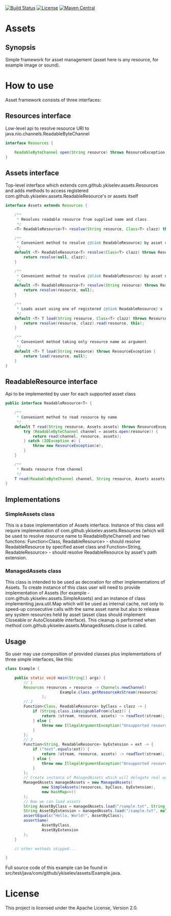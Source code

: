 [![Build Status](https://travis-ci.org/YKiselev/assets.svg?branch=master)](https://travis-ci.org/YKiselev/assets)
[![License](https://img.shields.io/badge/license-Apache%202.0-blue.svg)](https://www.apache.org/licenses/LICENSE-2.0)
[![Maven Central](https://img.shields.io/maven-central/v/com.github.ykiselev/assets.svg)](http://search.maven.org/#search%7Cgav%7C1%7Cg%3A%22com.github.ykiselev%22%20AND%20a%3A%22assets%22)

# Assets
## Synopsis

Simple framework for asset management (asset here is any resource, for example image or sound).

# How to use

Asset framework consists of three interfaces:

## Resources interface
Low-level api to resolve resource URI to java.nio.channels.ReadableByteChannel
```java
interface Resources {

    ReadableByteChannel open(String resource) throws ResourceException;
}
```
## Assets interface
Top-level interface which extends com.github.ykiselev.assets.Resources and adds methods to access registered com.github.ykiselev.assets.ReadableResource's or assets itself
```java
interface Assets extends Resources {

    /**
     * Resolves readable resource from supplied name and class.
     */
    <T> ReadableResource<T> resolve(String resource, Class<T> clazz) throws ResourceException;

    /**
     * Convenient method to resolve {@link ReadableResource} by asset class.
     */
    default <T> ReadableResource<T> resolve(Class<T> clazz) throws ResourceException {
        return resolve(null, clazz);
    }

    /**
     * Convenient method to resolve {@link ReadableResource} by asset name.
     */
    default <T> ReadableResource<T> resolve(String resource) throws ResourceException {
        return resolve(resource, null);
    }

    /**
     * Loads asset using one of registered {@link ReadableResource}'s
     */
    default <T> T load(String resource, Class<T> clazz) throws ResourceException {
        return resolve(resource, clazz).read(resource, this);
    }

    /**
     * Convenient method taking only resource name as argument.
     */
    default <T> T load(String resource) throws ResourceException {
        return load(resource, null);
    }
}
```
## ReadableResource<T> interface
Api to be implemented by user for each supported asset class
```java
public interface ReadableResource<T> {

    /**
     * Convenient method to read resource by name
     */
    default T read(String resource, Assets assets) throws ResourceException {
        try (ReadableByteChannel channel = assets.open(resource)) {
            return read(channel, resource, assets);
        } catch (IOException e) {
            throw new ResourceException(e);
        }
    }

    /**
     * Reads resource from channel
     */
    T read(ReadableByteChannel channel, String resource, Assets assets) throws ResourceException;
}
```

## Implementations
### SimpleAssets class 
This is a base implementation of Assets interface. Instance of this class will require implementation of com.github.ykiselev.assets.Resources (which will be 
used to resolve resource name to ReadableByteChannel) and two functions: Function<Class, ReadableResource> - should resolve ReadableResource by specified asset class 
and Function<String, ReadableResource> - should resolve ReadableResource by asset's path extension.

### ManagedAssets class 
This class is intended to be used as decoration for other implementations of Assets. To create instance of this class user will need to provide implementation 
of Assets (for example - com.github.ykiselev.assets.SimpleAssets) and an instance of class implementing java.util.Map which will be used as internal cache, not 
only to speed-up consecutive calls with the same asset name but also to release any system resources held by asset (asset class should implement Closeable or 
AutoCloseable interface). This cleanup is performed when method com.github.ykiselev.assets.ManagedAssets.close is called.  

## Usage
So user may use composition of provided classes plus implementations of three simple interfaces, like this:
```java
class Example {

    public static void main(String[] args) {
        // 1
        Resources resources = resource -> Channels.newChannel(
                        Example.class.getResourceAsStream(resource)
                );
        // 2
        Function<Class, ReadableResource> byClass = clazz -> {
            if (String.class.isAssignableFrom(clazz)) {
                return (stream, resource, assets) -> readText(stream);
            } else {
                throw new IllegalArgumentException("Unsupported resource class:" + clazz);
            }
        };
        // 3
        Function<String, ReadableResource> byExtension = ext -> {
            if ("text".equals(ext)) {
                return (stream, resource, assets) -> readText(stream);
            } else {
                throw new IllegalArgumentException("Unsupported resource extension:" + ext);
            }
        };
        // Create instance of ManagedAssets which will delegate real work to SimpleAssets
        ManagedAssets managedAssets = new ManagedAssets(
                new SimpleAssets(resources, byClass, byExtension),
                new HashMap<>()
        );
        // Now we can load assets
        String AssetByClass = managedAssets.load("/sample.txt", String.class);
        String AssetByExtension = managedAssets.load("/sample.txt", null);
        assertEquals("Hello, World!", AssetByClass);
        assertSame(
                AssetByClass,
                AssetByExtension
        );
    }

    // other methods skipped...

}
```
Full source code of this example can be found in src/test/java/com/github/ykiselev/assets/Example.java.

# License

This project is licensed under the Apache License, Version 2.0.